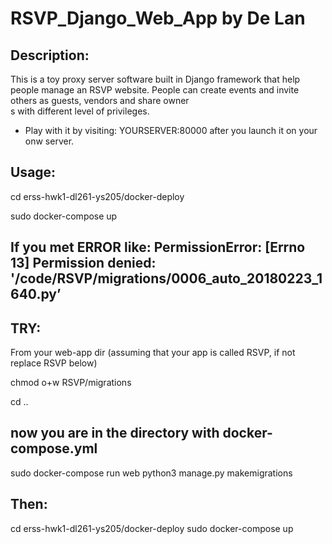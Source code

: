 # RSVP_Django_Web_App by De Lan

## Description:

This is a toy proxy server software built in Django framework that help people manage an RSVP website. People can create events and invite others as guests, vendors and share owner\
s with different level of privileges.

- Play with it by visiting: YOURSERVER:80000 after you launch it on your onw server.

## Usage:
cd erss-hwk1-dl261-ys205/docker-deploy

sudo docker-compose up

## If you met ERROR like: PermissionError: [Errno 13] Permission denied: '/code/RSVP/migrations/0006_auto_20180223_1640.py’

## TRY:
From your web-app dir  (assuming that your app is called RSVP, if not replace RSVP below)

chmod o+w RSVP/migrations

cd ..
## now you are in the directory with docker-compose.yml
sudo docker-compose run web python3 manage.py makemigrations


## Then:
cd erss-hwk1-dl261-ys205/docker-deploy
sudo docker-compose up
